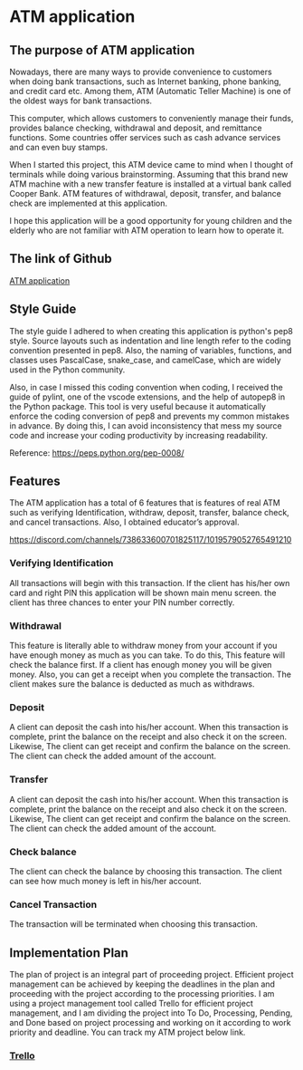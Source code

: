# ATM application
## The purpose of ATM application
Nowadays, there are many ways to provide convenience to customers when doing bank transactions, 
such as Internet banking, phone banking, and credit card etc. Among them, ATM (Automatic Teller Machine) is 
one of the oldest ways for bank transactions.

This computer, which allows customers to conveniently manage their funds, provides balance checking, withdrawal and deposit, and remittance functions. Some countries offer services such as cash advance services and can even buy stamps.

When I started this project, this ATM device came to mind when I thought of terminals while doing various brainstorming. Assuming that this brand new ATM machine with a new transfer feature is installed at a virtual bank called Cooper Bank. ATM features of withdrawal, deposit, transfer, and balance check are implemented at this application.

I hope this application will be a good opportunity for young children and the elderly who are not familiar with ATM operation to learn how to operate it.
## The link of Github
[ATM application](https://github.com/Henry229/CA_T1A3_ATM)
## Style Guide
The style guide I adhered to when creating this application is python's pep8 style. Source layouts such as indentation and line length refer to the coding convention presented in pep8. Also, the naming of variables, functions, and classes uses PascalCase, snake_case, and camelCase, which are widely used in the Python community.

Also, in case I missed this coding convention when coding, I received the guide of pylint, one of the vscode extensions, and the help of autopep8 in the Python package. This tool is very useful because it automatically enforce the coding conversion of pep8 and prevents my common mistakes in advance. By doing this, I can avoid inconsistency that mess my source code and increase your coding productivity by increasing readability.

Reference: https://peps.python.org/pep-0008/

## Features
The ATM application has a total of 6 features that is features of real ATM such as verifying Identification, withdraw, deposit, transfer, balance check, and cancel transactions. Also, I obtained educator’s approval. 

https://discord.com/channels/738633600701825117/1019579052765491210 

### Verifying Identification
All transactions will begin with this transaction. If the client has his/her own card and right PIN this application will be shown main menu screen. the client has three chances to enter your PIN number correctly.

### Withdrawal
This feature is literally able to withdraw money from your account if you have enough money as much as you can take. To do this, This feature will check the balance first. If a client has enough money you will be given money. Also, you can get a receipt when you complete the transaction. The client makes sure the balance is deducted as much as withdraws.

### Deposit
A client can deposit the cash into his/her account. When this transaction is complete, print the balance on the receipt and also check it on the screen. Likewise, The client can get receipt and confirm the balance on the screen. The client can check the added amount of the account.

### Transfer
A client can deposit the cash into his/her account. When this transaction is complete, print the balance on the receipt and also check it on the screen. Likewise, The client can get receipt and confirm the balance on the screen. The client can check the added amount of the account.

### Check balance
The client can check the balance by choosing this transaction. The client can see how much money is left in his/her account.

### Cancel Transaction
The transaction will be terminated when choosing this transaction.

## Implementation Plan
The plan of project is an integral part of proceeding project. Efficient project management can be achieved by keeping the deadlines in the plan and proceeding with the project according to the processing priorities. I am using a project management tool called Trello for efficient project management, and I am dividing the project into To Do, Processing, Pending, and Done based on project processing and working on it according to work priority and deadline.
You can track my ATM project below link.

### [Trello](https://trello.com/b/bg9XvBXU/t1a3-atm)
‌
